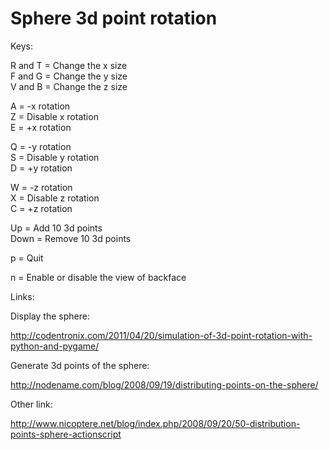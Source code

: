 Sphere 3d point rotation
========================
  
Keys:  
 
R and T = Change the x size  
F and G = Change the y size  
V and B = Change the z size  
 
A = -x rotation  
Z = Disable x rotation  
E = +x rotation
  
Q = -y rotation  
S = Disable y rotation  
D = +y rotation
  
W = -z rotation  
X = Disable z rotation  
C = +z rotation
  
Up = Add 10 3d points  
Down = Remove 10 3d points  
  
p = Quit  
   
n = Enable or disable the view of backface
 
Links:  

Display the sphere:   
  
http://codentronix.com/2011/04/20/simulation-of-3d-point-rotation-with-python-and-pygame/
  
Generate 3d points of the sphere:
  
http://nodename.com/blog/2008/09/19/distributing-points-on-the-sphere/
  
Other link:  
  
http://www.nicoptere.net/blog/index.php/2008/09/20/50-distribution-points-sphere-actionscript
